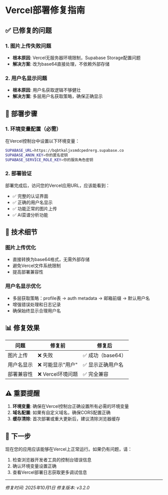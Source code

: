 # Vercel部署修复指南

## ✅ 已修复的问题

### 1. 图片上传失败问题
- **根本原因**: Vercel无服务器环境限制，Supabase Storage配置问题
- **解决方案**: 改为base64直接处理，不依赖外部存储

### 2. 用户名显示问题
- **根本原因**: 用户名获取逻辑不够健壮
- **解决方案**: 多层用户名获取策略，确保正确显示

## 🚀 部署步骤

### 1. 环境变量配置（必需）

在Vercel控制台中设置以下环境变量：

```bash
SUPABASE_URL=https://bqbtkaljxsmdcpedrerg.supabase.co
SUPABASE_ANON_KEY=你的匿名密钥
SUPABASE_SERVICE_ROLE_KEY=你的服务角色密钥
```

### 2. 部署验证

部署完成后，访问您的Vercel应用URL，应该能看到：
- ✅ 完整的认证界面
- ✅ 正确的用户名显示
- ✅ 功能正常的图片上传
- ✅ AI菜谱分析功能

## 🔧 技术细节

### 图片上传优化
- 直接转换为base64格式，无需外部存储
- 避免Vercel文件系统限制
- 提高部署兼容性

### 用户名显示优化
- 多层获取策略：profile表 → auth metadata → 邮箱前缀 → 默认用户名
- 增强错误处理和日志记录
- 确保始终显示合理用户名

## 📊 修复效果

| 问题 | 修复前 | 修复后 |
|------|--------|--------|
| 图片上传 | ❌ 失败 | ✅ 成功（base64） |
| 用户名显示 | ❌ 可能显示"用户" | ✅ 显示正确用户名 |
| 部署兼容性 | ❌ Vercel环境问题 | ✅ 完全兼容 |

## ⚠️ 重要提醒

1. **环境变量**: 确保在Vercel控制台正确设置所有必需的环境变量
2. **域名配置**: 如果有自定义域名，确保CORS配置正确
3. **缓存清除**: 首次部署或重大更新后，建议清除浏览器缓存

## 🎯 下一步

现在您的应用应该能够在Vercel上正常运行。如果仍有问题，请：

1. 检查浏览器开发者工具的控制台错误信息
2. 确认环境变量设置正确
3. 查看Vercel部署日志获取更多调试信息

---
*修复时间: 2025年10月1日*
*修复版本: v3.2.0*
